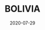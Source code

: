 ---
date: '2020-07-29'
title: 'BOLIVIA'
description: 'This typeface started as an interpretation of Albert Hollenstein’s famous «Brasilia» from 1958. A second version (G) with vertical terminals was drawn in order to let the modernistic feeling collide with a more humanistic expression. The untypical long tails of /f, /j, /r and /t are emphasized and accompanied with stylistic alternatives to give it a more contemporary feeling.'
available: 'O'
productionPeriod: '2017-2020'
glyphset: 'Latin Extended-A'
fontStyle: [
  {weight: 'Regular', width: 'Condensed', italic: 'yes'},
  {weight: 'Regular', width: 'Condensed', italic: 'yes'},
  {weight: 'Regular', width: 'Condensed', italic: 'yes'}
]
link: 'https://www.naver.com/'
images: ['./images/test1.png', './images/test2.png', './images/test3.png']
---
